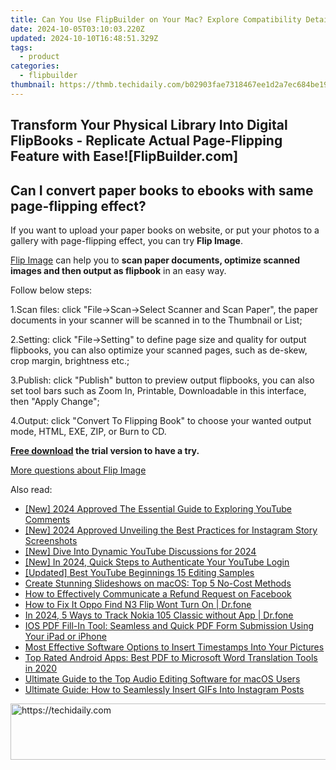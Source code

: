 ```yaml
---
title: Can You Use FlipBuilder on Your Mac? Explore Compatibility Details Here
date: 2024-10-05T03:10:03.220Z
updated: 2024-10-10T16:48:51.329Z
tags:
  - product
categories:
  - flipbuilder
thumbnail: https://thmb.techidaily.com/b02903fae7318467ee1d2a7ec684be197bec9e28a2f1680afb2687afaf4dfa29.jpg
---
```


## Transform Your Physical Library Into Digital FlipBooks - Replicate Actual Page-Flipping Feature with Ease![FlipBuilder.com]

## Can I convert paper books to ebooks with same page-flipping effect?

If you want to upload your paper books on website, or put your photos to a gallery with page-flipping effect, you can try **Flip Image**. 

[Flip Image](https://tools.techidaily.com/flipbuilder/products/) can help you to **scan paper documents, optimize scanned images and then output as flipbook** in an easy way.

Follow below steps:

1.Scan files: click "File->Scan->Select Scanner and Scan Paper", the paper documents in your scanner will be scanned in to the Thumbnail or List;

2.Setting: click "File->Setting" to define page size and quality for output flipbooks, you can also optimize your scanned pages, such as de-skew, crop margin, brightness etc.;

3.Publish: click "Publish" button to preview output flipbooks, you can also set tool bars such as Zoom In, Printable, Downloadable in this interface, then "Apply Change";

4.Output: click "Convert To Flipping Book" to choose your wanted output mode, HTML, EXE, ZIP, or Burn to CD.

**[Free download](https://tools.techidaily.com/flipbuilder/products/) the trial version to have a try.** 

[More questions about Flip Image](https://tools.techidaily.com/flipbuilder/products/)

<ins class="adsbygoogle"
     style="display:block"
     data-ad-format="autorelaxed"
     data-ad-client="ca-pub-7571918770474297"
     data-ad-slot="1223367746"></ins>

<ins class="adsbygoogle"
     style="display:block"
     data-ad-client="ca-pub-7571918770474297"
     data-ad-slot="8358498916"
     data-ad-format="auto"
     data-full-width-responsive="true"></ins>

<span class="atpl-alsoreadstyle">Also read:</span>
<div><ul>
<li><a href="https://fox-info.techidaily.com/new-2024-approved-the-essential-guide-to-exploring-youtube-comments/"><u>[New] 2024 Approved The Essential Guide to Exploring YouTube Comments</u></a></li>
<li><a href="https://instagram-video-recordings.techidaily.com/new-2024-approved-unveiling-the-best-practices-for-instagram-story-screenshots/"><u>[New] 2024 Approved Unveiling the Best Practices for Instagram Story Screenshots</u></a></li>
<li><a href="https://youtube-data.techidaily.com/ive-into-dynamic-youtube-discussions-for-2024/"><u>[New] Dive Into Dynamic YouTube Discussions for 2024</u></a></li>
<li><a href="https://youtube-lab.techidaily.com/n-2024-quick-steps-to-authenticate-your-youtube-login/"><u>[New] In 2024, Quick Steps to Authenticate Your YouTube Login</u></a></li>
<li><a href="https://youtube-videos.techidaily.com/updated-best-youtube-beginnings-15-editing-samples/"><u>[Updated] Best YouTube Beginnings 15 Editing Samples</u></a></li>
<li><a href="https://discover-cheats.techidaily.com/create-stunning-slideshows-on-macos-top-5-no-cost-methods/"><u>Create Stunning Slideshows on macOS: Top 5 No-Cost Methods</u></a></li>
<li><a href="https://facebook.techidaily.com/how-to-effectively-communicate-a-refund-request-on-facebook/"><u>How to Effectively Communicate a Refund Request on Facebook</u></a></li>
<li><a href="https://howto.techidaily.com/how-to-fix-it-oppo-find-n3-flip-wont-turn-on-drfone-by-drfone-fix-android-problems-fix-android-problems/"><u>How to Fix It Oppo Find N3 Flip Wont Turn On | Dr.fone</u></a></li>
<li><a href="https://android-location-track.techidaily.com/in-2024-5-ways-to-track-nokia-105-classic-without-app-drfone-by-drfone-virtual-android/"><u>In 2024, 5 Ways to Track Nokia 105 Classic without App | Dr.fone</u></a></li>
<li><a href="https://discover-cheats.techidaily.com/ios-pdf-fill-in-tool-seamless-and-quick-pdf-form-submission-using-your-ipad-or-iphone/"><u>IOS PDF Fill-In Tool: Seamless and Quick PDF Form Submission Using Your iPad or iPhone</u></a></li>
<li><a href="https://discover-cheats.techidaily.com/most-effective-software-options-to-insert-timestamps-into-your-pictures/"><u>Most Effective Software Options to Insert Timestamps Into Your Pictures</u></a></li>
<li><a href="https://discover-cheats.techidaily.com/top-rated-android-apps-best-pdf-to-microsoft-word-translation-tools-in-2020/"><u>Top Rated Android Apps: Best PDF to Microsoft Word Translation Tools in 2020</u></a></li>
<li><a href="https://discover-cheats.techidaily.com/ultimate-guide-to-the-top-audio-editing-software-for-macos-users/"><u>Ultimate Guide to the Top Audio Editing Software for macOS Users</u></a></li>
<li><a href="https://discover-cheats.techidaily.com/ultimate-guide-how-to-seamlessly-insert-gifs-into-instagram-posts/"><u>Ultimate Guide: How to Seamlessly Insert GIFs Into Instagram Posts</u></a></li>
</ul></div>

<!-- affiliate ads begin -->
<a href="https://aligracehair.sjv.io/c/5597632/1902278/19272" target="_top" id="1902278">
  <img src="//a.impactradius-go.com/display-ad/19272-1902278" border="0" alt="https://techidaily.com" width="728" height="90"/>
</a>
<img height="0" width="0" src="https://aligracehair.sjv.io/i/5597632/1902278/19272" style="position:absolute;visibility:hidden;" border="0" />
<!-- affiliate ads end -->

